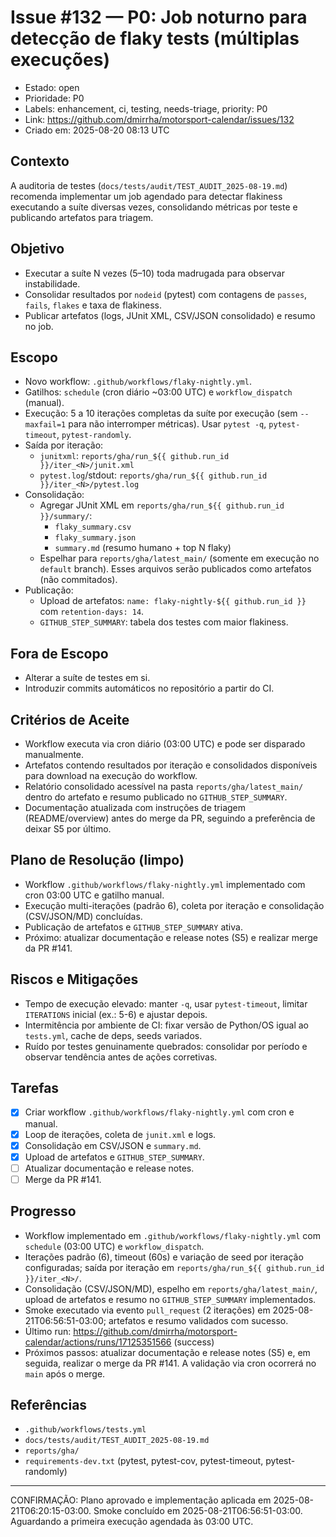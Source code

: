 # Issue #132 — P0: Job noturno para detecção de flaky tests (múltiplas execuções)

- Estado: open
- Prioridade: P0
- Labels: enhancement, ci, testing, needs-triage, priority: P0
- Link: https://github.com/dmirrha/motorsport-calendar/issues/132
- Criado em: 2025-08-20 08:13 UTC

## Contexto
A auditoria de testes (`docs/tests/audit/TEST_AUDIT_2025-08-19.md`) recomenda implementar um job agendado para detectar flakiness executando a suíte diversas vezes, consolidando métricas por teste e publicando artefatos para triagem.

## Objetivo
- Executar a suíte N vezes (5–10) toda madrugada para observar instabilidade.
- Consolidar resultados por `nodeid` (pytest) com contagens de `passes`, `fails`, `flakes` e taxa de flakiness.
- Publicar artefatos (logs, JUnit XML, CSV/JSON consolidado) e resumo no job.

## Escopo
- Novo workflow: `.github/workflows/flaky-nightly.yml`.
- Gatilhos: `schedule` (cron diário ~03:00 UTC) e `workflow_dispatch` (manual).
- Execução: 5 a 10 iterações completas da suíte por execução (sem `--maxfail=1` para não interromper métricas). Usar `pytest -q`, `pytest-timeout`, `pytest-randomly`.
- Saída por iteração:
  - `junitxml`: `reports/gha/run_${{ github.run_id }}/iter_<N>/junit.xml`
  - `pytest.log`/stdout: `reports/gha/run_${{ github.run_id }}/iter_<N>/pytest.log`
- Consolidação:
  - Agregar JUnit XML em `reports/gha/run_${{ github.run_id }}/summary/`:
    - `flaky_summary.csv`
    - `flaky_summary.json`
    - `summary.md` (resumo humano + top N flaky)
  - Espelhar para `reports/gha/latest_main/` (somente em execução no `default` branch). Esses arquivos serão publicados como artefatos (não commitados).
- Publicação:
  - Upload de artefatos: `name: flaky-nightly-${{ github.run_id }}` com `retention-days: 14`.
  - `GITHUB_STEP_SUMMARY`: tabela dos testes com maior flakiness.

## Fora de Escopo
- Alterar a suíte de testes em si.
- Introduzir commits automáticos no repositório a partir do CI.

## Critérios de Aceite
- Workflow executa via cron diário (03:00 UTC) e pode ser disparado manualmente.
- Artefatos contendo resultados por iteração e consolidados disponíveis para download na execução do workflow.
- Relatório consolidado acessível na pasta `reports/gha/latest_main/` dentro do artefato e resumo publicado no `GITHUB_STEP_SUMMARY`.
- Documentação atualizada com instruções de triagem (README/overview) antes do merge da PR, seguindo a preferência de deixar S5 por último.

## Plano de Resolução (limpo)
- Workflow `.github/workflows/flaky-nightly.yml` implementado com cron 03:00 UTC e gatilho manual.
- Execução multi-iterações (padrão 6), coleta por iteração e consolidação (CSV/JSON/MD) concluídas.
- Publicação de artefatos e `GITHUB_STEP_SUMMARY` ativa.
- Próximo: atualizar documentação e release notes (S5) e realizar merge da PR #141.

## Riscos e Mitigações
- Tempo de execução elevado: manter `-q`, usar `pytest-timeout`, limitar `ITERATIONS` inicial (ex.: 5-6) e ajustar depois.
- Intermitência por ambiente de CI: fixar versão de Python/OS igual ao `tests.yml`, cache de deps, seeds variados.
- Ruído por testes genuinamente quebrados: consolidar por período e observar tendência antes de ações corretivas.

## Tarefas
- [x] Criar workflow `.github/workflows/flaky-nightly.yml` com cron e manual.
- [x] Loop de iterações, coleta de `junit.xml` e logs.
- [x] Consolidação em CSV/JSON e `summary.md`.
- [x] Upload de artefatos e `GITHUB_STEP_SUMMARY`.
- [ ] Atualizar documentação e release notes.
- [ ] Merge da PR #141.

## Progresso
- Workflow implementado em `.github/workflows/flaky-nightly.yml` com `schedule` (03:00 UTC) e `workflow_dispatch`.
- Iterações padrão (6), timeout (60s) e variação de seed por iteração configuradas; saída por iteração em `reports/gha/run_${{ github.run_id }}/iter_<N>/`.
- Consolidação (CSV/JSON/MD), espelho em `reports/gha/latest_main/`, upload de artefatos e resumo no `GITHUB_STEP_SUMMARY` implementados.
- Smoke executado via evento `pull_request` (2 iterações) em 2025-08-21T06:56:51-03:00; artefatos e resumo validados com sucesso.
- Último run: https://github.com/dmirrha/motorsport-calendar/actions/runs/17125351566 (success)
- Próximos passos: atualizar documentação e release notes (S5) e, em seguida, realizar o merge da PR #141. A validação via cron ocorrerá no `main` após o merge.

## Referências
- `.github/workflows/tests.yml`
- `docs/tests/audit/TEST_AUDIT_2025-08-19.md`
- `reports/gha/`
- `requirements-dev.txt` (pytest, pytest-cov, pytest-timeout, pytest-randomly)

---

CONFIRMAÇÃO: Plano aprovado e implementação aplicada em 2025-08-21T06:20:15-03:00. Smoke concluído em 2025-08-21T06:56:51-03:00. Aguardando a primeira execução agendada às 03:00 UTC.
